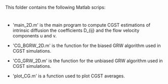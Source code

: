 This folder contains the following Matlab scrips:
#

- 'main_2D.m' is the main program to compute CGST estimations of intrinsic diffusion the coefficients D_{ij} and the flow velocity components u and v.

- 'CG_BGRW_2D.m' is the function for the biased GRW algorithm used in CGST simulations.

- 'CG_GRW_2D.m' is the function for the unbiased GRW algorithm used in CGST simulations.

- 'plot_CG.m' is a function used to plot CGST averages.
